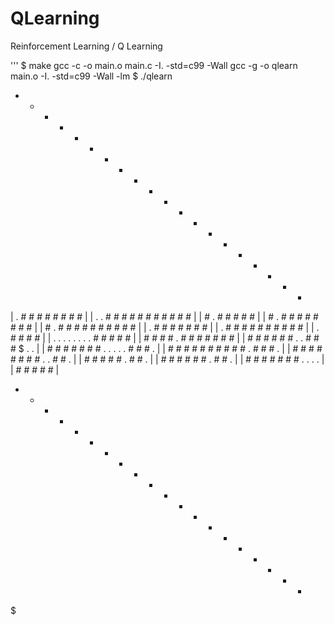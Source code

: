 # QLearning
Reinforcement Learning / Q Learning

'''
$ make
gcc -c -o main.o main.c -I. -std=c99 -Wall
gcc -g -o qlearn main.o -I. -std=c99 -Wall -lm
$ ./qlearn 

+ - - - - - - - - - - - - - - - - - - + 
| .               # # #   # # # # #   | 
| . .   # # #     # # #   # # # # #   | 
| # .     # # #           # #         | 
| # .       # # # # # # # #           | 
| # .       # # # # # # # #   # #     | 
|   .   # # #         # #       # #   | 
|   . # # # # #       # #     # # #   | 
|   . # #                       # #   | 
|   . . . . . . . .   # # #     # #   | 
|   #       # # # .   # # #   # # # # | 
| # # #     # # # . .   # #   # $ . . | 
| # # #   # # # #   . . . . . # # # . | 
| # # #     # # #   # # # # . # # # . | 
| # # #       # #   # # #   . . # # . | 
| # #           #   #       # . # # . | 
| #       # #           # # # . # # . | 
|       # # # #         # # # . . . . | 
|       # # # # #                     | 
+ - - - - - - - - - - - - - - - - - - + 

$
